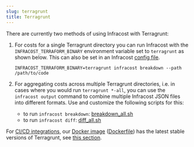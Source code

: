```yaml
---
slug: terragrunt
title: Terragrunt
---
```


There are currently two methods of using Infracost with Terragrunt:

1. For costs for a single Terragrunt directory you can run Infracost with the `INFRACOST_TERRAFORM_BINARY` environment variable set to `terragrunt` as shown below. This can also be set in an Infracost [config file](/docs/multi_project/config_file).

    ```shell
    INFRACOST_TERRAFORM_BINARY=terragrunt infracost breakdown --path /path/to/code
    ```

2. For aggregating costs across multiple Terragrunt directories, i.e. in cases where you would run `terragrunt *-all`, you can use the `infracost output` command to combine multiple Infracost JSON files into different formats. Use and customize the following scripts for this:
    - to run `infracost breakdown`: [breakdown_all.sh](https://github.com/infracost/infracost/blob/master/scripts/terragrunt/breakdown_all.sh)
    - to run `infracost diff`: [diff_all.sh](https://github.com/infracost/infracost/blob/master/scripts/terragrunt/breakdown_all.sh)

For [CI/CD integrations](/docs/integrations/cicd), our [Docker image](https://hub.docker.com/repository/docker/infracost/infracost) ([Dockerfile](https://github.com/infracost/infracost/blob/master/Dockerfile)) has the latest stable versions of Terragrunt, see [this section](/docs/integrations/environment_variables#terraform_binary).
